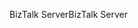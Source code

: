 <span data-ttu-id="6ac54-101">BizTalk Server</span><span class="sxs-lookup"><span data-stu-id="6ac54-101">BizTalk Server</span></span>